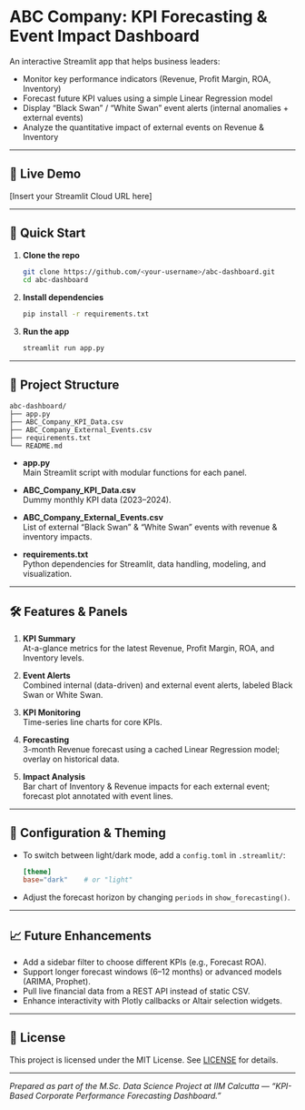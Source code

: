 # ABC Company: KPI Forecasting & Event Impact Dashboard

An interactive Streamlit app that helps business leaders:

- Monitor key performance indicators (Revenue, Profit Margin, ROA, Inventory)  
- Forecast future KPI values using a simple Linear Regression model  
- Display “Black Swan” / “White Swan” event alerts (internal anomalies + external events)  
- Analyze the quantitative impact of external events on Revenue & Inventory  

---

## 🔗 Live Demo

[Insert your Streamlit Cloud URL here]

---

## 🚀 Quick Start

1. **Clone the repo**  
   ```bash
   git clone https://github.com/<your-username>/abc-dashboard.git
   cd abc-dashboard
   ```

2. **Install dependencies**  
   ```bash
   pip install -r requirements.txt
   ```

3. **Run the app**  
   ```bash
   streamlit run app.py
   ```

---

## 📁 Project Structure

```
abc-dashboard/
├── app.py
├── ABC_Company_KPI_Data.csv
├── ABC_Company_External_Events.csv
├── requirements.txt
└── README.md
```

- **app.py**  
  Main Streamlit script with modular functions for each panel.

- **ABC_Company_KPI_Data.csv**  
  Dummy monthly KPI data (2023–2024).

- **ABC_Company_External_Events.csv**  
  List of external “Black Swan” & “White Swan” events with revenue & inventory impacts.

- **requirements.txt**  
  Python dependencies for Streamlit, data handling, modeling, and visualization.

---

## 🛠️ Features & Panels

1. **KPI Summary**  
   At-a-glance metrics for the latest Revenue, Profit Margin, ROA, and Inventory levels.

2. **Event Alerts**  
   Combined internal (data-driven) and external event alerts, labeled Black Swan or White Swan.

3. **KPI Monitoring**  
   Time-series line charts for core KPIs.

4. **Forecasting**  
   3-month Revenue forecast using a cached Linear Regression model; overlay on historical data.

5. **Impact Analysis**  
   Bar chart of Inventory & Revenue impacts for each external event; forecast plot annotated with event lines.

---

## 🔧 Configuration & Theming

- To switch between light/dark mode, add a `config.toml` in `.streamlit/`:
  ```toml
  [theme]
  base="dark"    # or "light"
  ```

- Adjust the forecast horizon by changing `periods` in `show_forecasting()`.

---

## 📈 Future Enhancements

- Add a sidebar filter to choose different KPIs (e.g., Forecast ROA).  
- Support longer forecast windows (6–12 months) or advanced models (ARIMA, Prophet).  
- Pull live financial data from a REST API instead of static CSV.  
- Enhance interactivity with Plotly callbacks or Altair selection widgets.

---

## 📄 License

This project is licensed under the MIT License. See [LICENSE](LICENSE) for details.

---

*Prepared as part of the M.Sc. Data Science Project at IIM Calcutta — “KPI-Based Corporate Performance Forecasting Dashboard.”*

